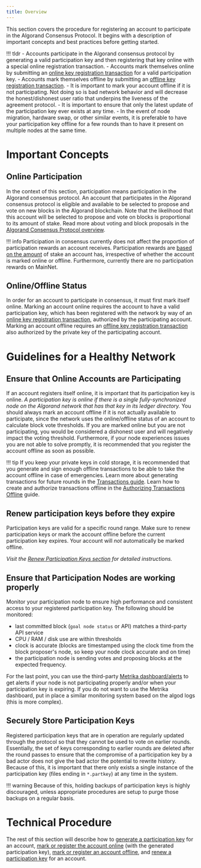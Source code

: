 ```yaml
---
title: Overview
---
```



This section covers the procedure for registering an account to participate in the Algorand Consensus Protocol. It begins with a description of important concepts and best practices before getting started. 

!!! tldr
	- Accounts participate in the Algorand consensus protocol by generating a valid participation key and then registering that key online with a special online registration transaction.
	- Accounts mark themselves online by submitting an [online key registration transaction](../../get-details/transactions#register-account-online) for a valid participation key.
	- Accounts mark themselves offline by submitting an [offline key registration transaction](../../get-details/transactions#register-account-offline). 
	- It is important to mark your account offline if it is not participating. Not doing so is bad network behavior and will decrease the honest/dishonest user ratio that underpins the liveness of the agreement protocol.
	- It is important to ensure that only the latest update of the participation key ever exists at any time.
	- In the event of node migration, hardware swap, or other similar events, it is preferable to have your participation key offline for a few rounds than to have it present on multiple nodes at the same time.

# Important Concepts

## Online Participation
In the context of this section, participation means participation in the Algorand consensus protocol. An account that participates in the Algorand consensus protocol is eligible and available to be selected to propose and vote on new blocks in the Algorand blockchain. Note that the likelihood that this account will be selected to propose and vote on blocks is proportional to its amount of stake. Read more about voting and block proposals in the [Algorand Consensus Protocol overview](../../get-details/algorand_consensus#the-algorand-consensus-protocol).

!!! info
    Participation in consensus currently does not affect the proportion of participation rewards an account receives. Participation rewards are [based on the amount](https://algorand.foundation/rewards-faq) of stake an account has, irrespective of whether the account is marked online or offline. Furthermore, currently there are no participation rewards on MainNet.

## Online/Offline Status
In order for an account to participate in consensus, it must first mark itself online. Marking an account online requires the account to have a valid participation key, which has been registered with the network by way of an [online key registration transaction](../../get-details/transactions#register-account-online), authorized by the participating account. Marking an account offline requires an [offline key registration transaction](../../get-details/transactions#register-account-offline) also authorized by the private key of the participating account.

# Guidelines for a Healthy Network

## Ensure that Online Accounts are Participating
If an account registers itself online, it is important that its participation key is online. _A participation key is online if there is a single fully-synchronized node on the Algorand network that has that key in its ledger directory._ You should always mark an account offline if it is not actually available to participate, since the network uses the online/offline status of an account to calculate block vote thresholds. If you are marked online but you are not participating, you would be considered a dishonest user and will negatively impact the voting threshold. Furthermore, if your node experiences issues you are not able to solve promptly, it is recommended that you register the account offline as soon as possible.

!!! tip
	If you keep your private keys in cold storage, it is recommended that you generate and sign enough offline transactions to be able to take the account offline in case of emergencies. Learn more about generating transactions for future rounds in the [Transactions guide](../../get-details/transactions#). Learn how to create and authorize transactions offline in the [Authorizing Transactions Offline](../../get-details/transactions/offline_transactions) guide.

## Renew participation keys before they expire
Participation keys are valid for a specific round range. Make sure to renew participation keys or mark the account offline before the current participation key expires. Your account will _not_ automatically be marked offline.

_Visit the [Renew Participation Keys section](./renew.md) for detailed instructions._

## Ensure that Participation Nodes are working properly

Monitor your participation node to ensure high performance and consistent access to your registered participation key. 
The following should be monitored:

* last committed block (`goal node status` or API) matches a third-party API service
* CPU / RAM / disk use are within thresholds
* clock is accurate (blocks are timestamped using the clock time from the block proposer's node, so keep your node clock accurate and on time)
* the participation node is sending votes and proposing blocks at the expected frequency.

For the last point, you can use the third-party [Metrika dashboard/alerts](https://app.metrika.co) to get alerts if your node is not participating properly and/or when your participation key is expiring.
If you do not want to use the Metrika dashboard, put in place a similar monitoring system based on the algod logs (this is more complex).

## Securely Store Participation Keys

Registered participation keys that are in operation are regularly updated through the protocol so that they cannot be used to vote on earlier rounds. Essentially, the set of keys corresponding to earlier rounds are deleted after the round passes to ensure that the compromise of a participation key by a bad actor does not give the bad actor the potential to rewrite history. Because of this, it is important that there only exists a single instance of the participation key (files ending in `*.partkey`) at any time in the system. 

!!! warning
	Because of this, holding backups of participation keys is highly discouraged, unless appropriate procedures are setup to purge those backups on a regular basis.

# Technical Procedure

The rest of this section will describe how to [generate a participation key](./generate_keys.md) for an account, [mark or register the account online](./online.md) (with the generated participation key), [mark or register an account offline](./offline.md), and [renew a participation key](./renew.md) for an account.
